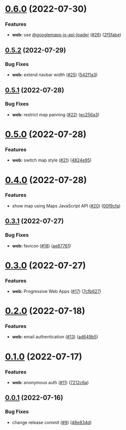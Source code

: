 # [0.6.0](https://github.com/KazuyaHara/centro/compare/v0.5.2...v0.6.0) (2022-07-30)


### Features

* **web:** use [@googlemaps-js-api-loader](https://github.com/googlemaps-js-api-loader) ([#26](https://github.com/KazuyaHara/centro/issues/26)) ([2f5fabe](https://github.com/KazuyaHara/centro/commit/2f5fabe9a511f32a5f7226f5acad52a74a19ce72))

## [0.5.2](https://github.com/KazuyaHara/centro/compare/v0.5.1...v0.5.2) (2022-07-29)


### Bug Fixes

* **web:** extend navbar width ([#25](https://github.com/KazuyaHara/centro/issues/25)) ([542f1a3](https://github.com/KazuyaHara/centro/commit/542f1a3b0368f7a2308ccf53e1318db5810a8b13))

## [0.5.1](https://github.com/KazuyaHara/centro/compare/v0.5.0...v0.5.1) (2022-07-28)


### Bug Fixes

* **web:** restrict map panning ([#22](https://github.com/KazuyaHara/centro/issues/22)) ([ec256a3](https://github.com/KazuyaHara/centro/commit/ec256a3b89417dacf781afe64c94e3e3f1f8fc65))

# [0.5.0](https://github.com/KazuyaHara/centro/compare/v0.4.0...v0.5.0) (2022-07-28)


### Features

* **web:** switch map style ([#21](https://github.com/KazuyaHara/centro/issues/21)) ([4824e95](https://github.com/KazuyaHara/centro/commit/4824e95c3d84addd09bd8efe2cde43f6d53331df))

# [0.4.0](https://github.com/KazuyaHara/centro/compare/v0.3.1...v0.4.0) (2022-07-28)


### Features

* show map using Maps JavaScript API ([#20](https://github.com/KazuyaHara/centro/issues/20)) ([00f9cfa](https://github.com/KazuyaHara/centro/commit/00f9cfa6ff38c88596f59b03cae081b0f3fd2145))

## [0.3.1](https://github.com/KazuyaHara/centro/compare/v0.3.0...v0.3.1) (2022-07-27)


### Bug Fixes

* **web:** favicon ([#18](https://github.com/KazuyaHara/centro/issues/18)) ([ae87761](https://github.com/KazuyaHara/centro/commit/ae87761ded56f44ebafd563dc0194b17055f7ff0))

# [0.3.0](https://github.com/KazuyaHara/centro/compare/v0.2.0...v0.3.0) (2022-07-27)


### Features

* **web:** Progressive Web Apps ([#17](https://github.com/KazuyaHara/centro/issues/17)) ([7cfb627](https://github.com/KazuyaHara/centro/commit/7cfb62758e8014de958a9388d592a0d08bac604d))

# [0.2.0](https://github.com/KazuyaHara/centro/compare/v0.1.0...v0.2.0) (2022-07-18)


### Features

* **web:** email authentication ([#13](https://github.com/KazuyaHara/centro/issues/13)) ([ad649b5](https://github.com/KazuyaHara/centro/commit/ad649b518999e88b8ddc47e2ce061712526a5698))

# [0.1.0](https://github.com/KazuyaHara/centro/compare/v0.0.1...v0.1.0) (2022-07-17)


### Features

* **web:** anonymous auth ([#11](https://github.com/KazuyaHara/centro/issues/11)) ([7212c6a](https://github.com/KazuyaHara/centro/commit/7212c6ad7eca019e04e286ed712832f179fa7aa9))

## [0.0.1](https://github.com/KazuyaHara/centro/compare/v0.0.0...v0.0.1) (2022-07-16)


### Bug Fixes

* change release commit ([#9](https://github.com/KazuyaHara/centro/issues/9)) ([48e834d](https://github.com/KazuyaHara/centro/commit/48e834d20d2b310c5dfb62dad3c6f0e134178d32))
